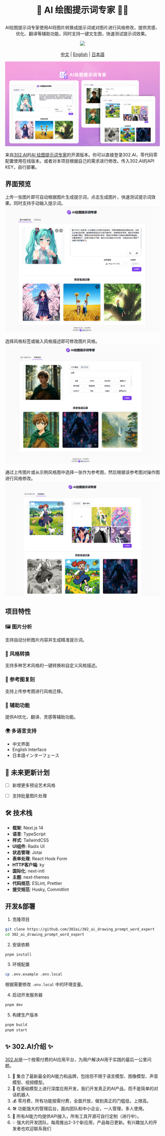 # <p align="center"> 🎨 AI 绘图提示词专家 🚀✨</p>

<p align="center">AI绘图提示词专家使用AI将图片转换成提示词或对图片进行风格修改，提供灵感、优化、翻译等辅助功能，同时支持一键文生图，快速测试提示词效果。</p>

<p align="center"><a href="https://302.ai/tools/imgprompt/" target="blank"><img src="https://file.302.ai/gpt/imgs/github/20250102/72a57c4263944b73bf521830878ae39a.png" /></a></p >

<p align="center"><a href="README_zh.md">中文</a> | <a href="README.md">English</a> | <a href="README_ja.md">日本語</a></p>

![](docs/302_AI_drawing_prompt_word_expert.png)

来自[302.AI](https://302.ai)的[AI 绘图提示词专家](https://302.ai/tools/imgprompt/)的开源版本。你可以直接登录302.AI，零代码零配置使用在线版本。或者对本项目根据自己的需求进行修改，传入302.AI的API KEY，自行部署。

## 界面预览
上传一张图片即可自动根据图片生成提示词，点击生成图片，快速测试提示词效果。同时支持手动输入提示词。
![](docs/302_AI_drawing_prompt_word_expert_screenshot_01.png)

选择风格标签或输入风格描述即可修改图片风格。
![](docs/302_AI_drawing_prompt_word_expert_screenshot_02.png)           

通过上传图片或从示例风格图中选择一张作为参考图，然后根据该参考图对操作图进行风格修改。
![](docs/302_AI_drawing_prompt_word_expert_screenshot_03.png)        

 
## 项目特性
### 🖼️ 图片分析
支持自动分析图片内容并生成精准提示词。
### 🎨 风格转换
支持多种艺术风格的一键转换和自定义风格描述。
### 🔄 参考图复刻
支持上传参考图进行风格迁移。
### 📝 辅助功能
提供AI优化、翻译、灵感等辅助功能。
### 🌍 多语言支持
  - 中文界面
  - English Interface
  - 日本語インターフェース

## 🚩 未来更新计划
- [ ] 新增更多预设艺术风格
- [ ] 支持批量图片处理


## 🛠️ 技术栈

- **框架**: Next.js 14
- **语言**: TypeScript
- **样式**: TailwindCSS
- **UI组件**: Radix UI
- **状态管理**: Jotai
- **表单处理**: React Hook Form
- **HTTP客户端**: ky
- **国际化**: next-intl
- **主题**: next-themes
- **代码规范**: ESLint, Prettier
- **提交规范**: Husky, Commitlint

## 开发&部署
1. 克隆项目
```bash
git clone https://github.com/302ai/302_ai_drawing_prompt_word_expert
cd 302_ai_drawing_prompt_word_expert
```

2. 安装依赖
```bash
pnpm install
```

3. 环境配置
```bash
cp .env.example .env.local
```
根据需要修改 `.env.local` 中的环境变量。

4. 启动开发服务器
```bash
pnpm dev
```

5. 构建生产版本
```bash
pnpm build
pnpm start
```

## ✨ 302.AI介绍 ✨
[302.AI](https://302.ai)是一个按需付费的AI应用平台，为用户解决AI用于实践的最后一公里问题。
1. 🧠 集合了最新最全的AI能力和品牌，包括但不限于语言模型、图像模型、声音模型、视频模型。
2. 🚀 在基础模型上进行深度应用开发，我们开发真正的AI产品，而不是简单的对话机器人
3. 💰 零月费，所有功能按需付费，全面开放，做到真正的门槛低，上限高。
4. 🛠 功能强大的管理后台，面向团队和中小企业，一人管理，多人使用。
5. 🔗 所有AI能力均提供API接入，所有工具开源可自行定制（进行中）。
6. 💡 强大的开发团队，每周推出2-3个新应用，产品每日更新。有兴趣加入的开发者也欢迎联系我们
